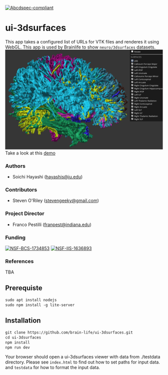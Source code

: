 [![Abcdspec-compliant](https://img.shields.io/badge/ABCD_Spec-v1.1-green.svg)](https://github.com/brain-life/abcd-spec)

# ui-3dsurfaces 

This app takes a configured list of URLs for VTK files and renderes it using WebGL. This app is used by Brainlife to show `neuro/3dsurfaces` datasets.
![screenshot](screenshot.png)
Take a look at this [demo](https://brainlife.io/ui/surfaces/)

### Authors
- Soichi Hayashi (hayashis@iu.edu)

### Contributors
- Steven O'Riley (stevengeeky@gmail.com)

### Project Director
- Franco Pestilli (franpest@indiana.edu)

### Funding 
[![NSF-BCS-1734853](https://img.shields.io/badge/NSF_BCS-1734853-blue.svg)](https://nsf.gov/awardsearch/showAward?AWD_ID=1734853)
[![NSF-IIS-1636893](https://img.shields.io/badge/NSF_BCS-1636893-blue.svg)](https://nsf.gov/awardsearch/showAward?AWD_ID=1636893)

### References 
TBA

## Prerequiste

```
sudo apt install nodejs
sudo npm install -g lite-server
```

## Installation

```
git clone https://github.com/brain-life/ui-3dsurfaces.git
cd ui-3dsurfaces
npm install
npm run dev
```

Your browser should open a ui-3dsurfaces viewer with data from ./testdata directory. Please see `index.html` to find out how to set paths for input data. and `testdata` for how to format the input data.
